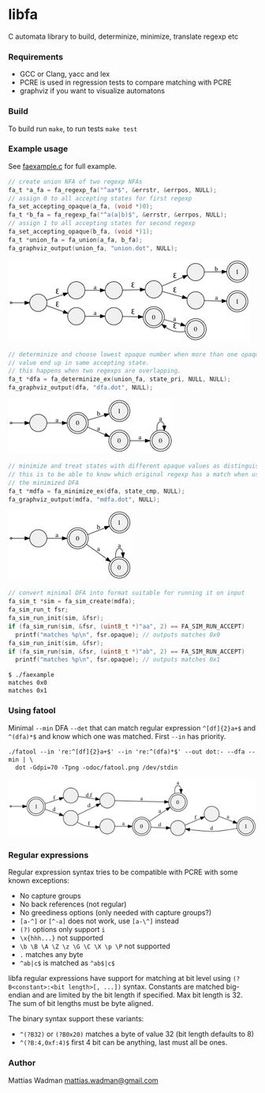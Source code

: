 # libfa

C automata library to build, determinize, minimize, translate regexp etc

### Requirements

- GCC or Clang, yacc and lex
- PCRE is used in regression tests to compare matching with PCRE
- graphviz if you want to visualize automatons

### Build

To build run `make`, to run tests `make test`

### Example usage

See [faexample.c](faexample.c) for full example.

```c
// create union NFA of two regexp NFAs
fa_t *a_fa = fa_regexp_fa("^aa*$", &errstr, &errpos, NULL);
// assign 0 to all accepting states for first regexp
fa_set_accepting_opaque(a_fa, (void *)0);
fa_t *b_fa = fa_regexp_fa("^a(a|b)$", &errstr, &errpos, NULL);
// assign 1 to all accepting states for second regexp
fa_set_accepting_opaque(b_fa, (void *)1);
fa_t *union_fa = fa_union(a_fa, b_fa);
fa_graphviz_output(union_fa, "union.dot", NULL);
```
![](doc/union.png)
```c
// determinize and choose lowest opaque number when more than one opaque
// value end up in same accepting state.
// this happens when two regexps are overlapping.
fa_t *dfa = fa_determinize_ex(union_fa, state_pri, NULL, NULL);
fa_graphviz_output(dfa, "dfa.dot", NULL);
```
![](doc/dfa.png)
```c
// minimize and treat states with different opaque values as distinguishable.
// this is to be able to know which original regexp has a match when using
// the minimized DFA
fa_t *mdfa = fa_minimize_ex(dfa, state_cmp, NULL);
fa_graphviz_output(mdfa, "mdfa.dot", NULL);
```
![](doc/mdfa.png)
```c
// convert minimal DFA into format suitable for running it on input
fa_sim_t *sim = fa_sim_create(mdfa);
fa_sim_run_t fsr;
fa_sim_run_init(sim, &fsr);
if (fa_sim_run(sim, &fsr, (uint8_t *)"aa", 2) == FA_SIM_RUN_ACCEPT)
  printf("matches %p\n", fsr.opaque); // outputs matches 0x0
fa_sim_run_init(sim, &fsr);
if (fa_sim_run(sim, &fsr, (uint8_t *)"ab", 2) == FA_SIM_RUN_ACCEPT)
  printf("matches %p\n", fsr.opaque); // outputs matches 0x1
```
```shell
$ ./faexample
matches 0x0
matches 0x1
```

### Using fatool

Minimal `--min` DFA `--det` that can match regular expression
`^[df]{2}a+$` and `^(dfa)*$` and know which one was matched. First `--in` has
priority.

```shell
./fatool --in 're:^[df]{2}a+$' --in 're:^(dfa)*$' --out dot:- --dfa --min | \
  dot -Gdpi=70 -Tpng -odoc/fatool.png /dev/stdin
```

![](doc/fatool.png)

### Regular expressions

Regular expression syntax tries to be compatible with PCRE with some known
exceptions:

 - No capture groups
 - No back references (not regular)
 - No greediness options (only needed with capture groups?)
 - `[a-^]` or `[^-a]` does not work, use `[a-\^]` instead
 - `(?)` options only support `i`
 - `\x{hhh...}` not supported
 - `\b \B \A \Z \z \G \C \X \p \P` not supported
 - `.` matches any byte
 - `^ab|c$` is matched as `^ab$|c$`

libfa regular expressions have support for matching at bit level using
`(?B<constant>:<bit length>[, ...])` syntax. Constants are matched big-endian
and are limited by the bit length if specified. Max bit length is 32. The sum
of bit lengths must be byte aligned.

The binary syntax support these variants:

- `^(?B32)` or `(?B0x20)` matches a byte of value 32 (bit length defaults to 8)
- `^(?B:4,0xf:4)$` first 4 bit can be anything, last must all be ones.

### Author

Mattias Wadman <mattias.wadman@gmail.com>
